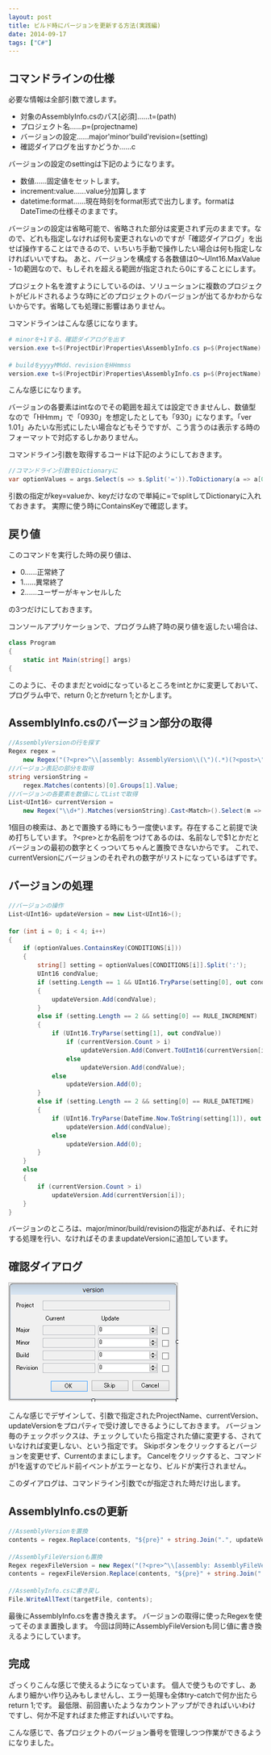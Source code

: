 ```yaml
---
layout: post
title: ビルド時にバージョンを更新する方法(実践編)
date: 2014-09-17
tags: ["C#"]
---
```


## コマンドラインの仕様

必要な情報は全部引数で渡します。

* 対象のAssemblyInfo.csのパス[必須]......t=(path)
* プロジェクト名......p=(projectname)
* バージョンの設定......major'minor'build'revision=(setting)
* 確認ダイアログを出すかどうか......c

バージョンの設定のsettingは下記のようになります。

* 数値......固定値をセットします。
* increment:value......value分加算します
* datetime:format......現在時刻をformat形式で出力します。formatはDateTimeの仕様そのままです。

バージョンの設定は省略可能で、省略された部分は変更されず元のままです。なので、どれも指定しなければ何も変更されないのですが「確認ダイアログ」を出せば操作することはできるので、いちいち手動で操作したい場合は何も指定しなければいいですね。
あと、バージョンを構成する各数値は0～UInt16.MaxValue - 1の範囲なので、もしそれを超える範囲が指定されたら0にすることにします。

プロジェクト名を渡すようにしているのは、ソリューションに複数のプロジェクトがビルドされるような時にどのプロジェクトのバージョンが出てるかわからないからです。省略しても処理に影響はありません。

コマンドラインはこんな感じになります。

```powershell
# minorを+1する、確認ダイアログを出す
version.exe t=$(ProjectDir)Properties\AssemblyInfo.cs p=$(ProjectName) minor=increment:1 c

# buildをyyyyMMdd、revisionをHHmmss
version.exe t=$(ProjectDir)Properties\AssemblyInfo.cs p=$(ProjectName) build=datetime:MMdd revision=datetime:HHmm
```

こんな感じになります。

バージョンの各要素はintなのでその範囲を超えては設定できませんし、数値型なので「HHmm」で「0930」を想定したとしても「930」になります。「ver 1.01」みたいな形式にしたい場合などもそうですが、こう言うのは表示する時のフォーマットで対応するしかありません。

コマンドライン引数を取得するコードは下記のようにしておきます。

```csharp
//コマンドライン引数をDictionaryに
var optionValues = args.Select(s => s.Split('=')).ToDictionary(a => a[0], a => a.Length > 1 ? a[1] : "");
```

引数の指定がkey=valueか、keyだけなので単純に=でsplitしてDictionaryに入れておきます。
実際に使う時にContainsKeyで確認します。

## 戻り値

このコマンドを実行した時の戻り値は、

* 0......正常終了
* 1......異常終了
* 2......ユーザーがキャンセルした

の3つだけにしておきます。

コンソールアプリケーションで、プログラム終了時の戻り値を返したい場合は、

```csharp
class Program
{
    static int Main(string[] args)
{
```

このように、そのままだとvoidになっているところをintとかに変更しておいて、プログラム中で、return 0;とかreturn 1;とかします。

## AssemblyInfo.csのバージョン部分の取得

```csharp
//AssemblyVersionの行を探す
Regex regex =
    new Regex("(?<pre>^\\[assembly: AssemblyVersion\\(\")(.*)(?<post>\"\\)\\])", RegexOptions.Multiline);
//バージョン表記の部分を取得
string versionString =
    regex.Matches(contents)[0].Groups[1].Value;
//バージョンの各要素を数値にしてListで取得
List<UInt16> currentVersion =
    new Regex("\\d+").Matches(versionString).Cast<Match>().Select(m => Convert.ToUInt16(m.Value)).ToList();
```

1個目の検索は、あとで置換する時にもう一度使います。存在すること前提で決め打ちしています。
?&lt;pre&gt;とか名前をつけてあるのは、名前なしで$1とかだとバージョンの最初の数字とくっついてちゃんと置換できないからです。
これで、currentVersionにバージョンのそれぞれの数字がリストになっているはずです。

## バージョンの処理

```csharp
//バージョンの操作
List<UInt16> updateVersion = new List<UInt16>();

for (int i = 0; i < 4; i++)
{
    if (optionValues.ContainsKey(CONDITIONS[i]))
    {
        string[] setting = optionValues[CONDITIONS[i]].Split(':');
        UInt16 condValue;
        if (setting.Length == 1 && UInt16.TryParse(setting[0], out condValue))
        {
            updateVersion.Add(condValue);
        }
        else if (setting.Length == 2 && setting[0] == RULE_INCREMENT)
        {
            if (UInt16.TryParse(setting[1], out condValue))
                if (currentVersion.Count > i)
                    updateVersion.Add(Convert.ToUInt16(currentVersion[i] + condValue));
                else
                    updateVersion.Add(condValue);
            else
                updateVersion.Add(0);
        }
        else if (setting.Length == 2 && setting[0] == RULE_DATETIME)
        {
            if (UInt16.TryParse(DateTime.Now.ToString(setting[1]), out condValue))
                updateVersion.Add(condValue);
            else
                updateVersion.Add(0);
        }
    }
    else
    {
        if (currentVersion.Count > i)
            updateVersion.Add(currentVersion[i]);
    }
}
```

バージョンのところは、major/minor/build/revisionの指定があれば、それに対する処理を行い、なければそのままupdateVersionに追加しています。

## 確認ダイアログ

![ConfirmDialog](2014000013.png)

こんな感じでデザインして、引数で指定されたProjectName、currentVersion、updateVersionをプロパティで受け渡しできるようにしておきます。
バージョン毎のチェックボックスは、チェックしていたら指定された値に変更する、されていなければ変更しない、という指定です。
Skipボタンをクリックするとバージョンを変更せず、Currentのままにします。
Cancelをクリックすると、コマンドが1を返すのでビルド前イベントがエラーとなり、ビルドが実行されません。

このダイアログは、コマンドライン引数でcが指定された時だけ出します。

## AssemblyInfo.csの更新

```csharp
//AssemblyVersionを置換
contents = regex.Replace(contents, "${pre}" + string.Join(".", updateVersion) + "${post}");

//AssemblyFileVersionも置換
Regex regexFileVersion = new Regex("(?<pre>^\\[assembly: AssemblyFileVersion\\(\")(.*)(?<post>\"\\)\\])", RegexOptions.Multiline);
contents = regexFileVersion.Replace(contents, "${pre}" + string.Join(".", updateVersion) + "${post}");

//AssemblyInfo.csに書き戻し
File.WriteAllText(targetFile, contents);
```

最後にAssemblyInfo.csを書き換えます。
バージョンの取得に使ったRegexを使ってそのまま置換します。
今回は同時にAssemblyFileVersionも同じ値に書き換えるようにしています。

## 完成

ざっくりこんな感じで使えるようになっています。
個人で使うものですし、あんまり細かい作り込みもしませんし、エラー処理も全体try-catchで何か出たらreturn 1;です。
最低限、前回書いたようなカウントアップができればいいわけですし、何か不足すればまた修正すればいいですね。

こんな感じで、各プロジェクトのバージョン番号を管理しつつ作業ができるようになりました。